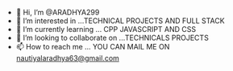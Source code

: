 - 👋 Hi, I’m @ARADHYA299
- 👀 I’m interested in ...TECHNICAL PROJECTS AND FULL STACK 
- 🌱 I’m currently learning ... CPP JAVASCRIPT AND CSS 
- 💞️ I’m looking to collaborate on ...TECHNICALS PROJECTS 
- 📫 How to reach me ... YOU CAN MAIL ME ON nautiyalaradhya63@gmail.com

<!---
ARADHYA299/ARADHYA299 is a ✨ special ✨ repository because its `README.md` (this file) appears on your GitHub profile.
You can click the Preview link to take a look at your changes.
--->
